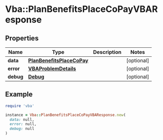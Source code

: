 # Vba::PlanBenefitsPlaceCoPayVBAResponse

## Properties

| Name | Type | Description | Notes |
| ---- | ---- | ----------- | ----- |
| **data** | [**PlanBenefitsPlaceCoPay**](PlanBenefitsPlaceCoPay.md) |  | [optional] |
| **error** | [**VBAProblemDetails**](VBAProblemDetails.md) |  | [optional] |
| **debug** | [**Debug**](Debug.md) |  | [optional] |

## Example

```ruby
require 'vba'

instance = Vba::PlanBenefitsPlaceCoPayVBAResponse.new(
  data: null,
  error: null,
  debug: null
)
```

